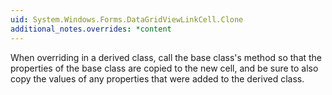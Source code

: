 ```yaml
---
uid: System.Windows.Forms.DataGridViewLinkCell.Clone
additional_notes.overrides: *content
---
```


<p>When overriding <xref href="System.Windows.Forms.DataGridViewLinkCell.Clone"></xref> in a derived class, call the base class's <xref href="System.Windows.Forms.DataGridViewLinkCell.Clone"></xref> method so that the properties of the base class are copied to the new cell, and be sure to also copy the values of any properties that were added to the derived class.</p>


